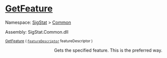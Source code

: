 # [GetFeature](./Signature-100663438.md)

Namespace: [SigStat]() > [Common](./../README.md)

Assembly: SigStat.Common.dll

<sub>[GetFeature](./Signature-100663438.md) ( [`FeatureDescriptor`](./../FeatureDescriptor.md) featureDescriptor )         <div style = "text-align: right" >Gets the specified feature. This is the preferred way.</div></sub>
